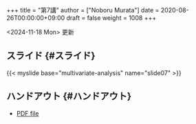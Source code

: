 +++
title = "第7講"
author = ["Noboru Murata"]
date = 2020-08-26T00:00:00+09:00
draft = false
weight = 1008
+++

<span class="timestamp-wrapper"><span class="timestamp">&lt;2024-11-18 Mon&gt; </span></span> 更新


## スライド {#スライド}

{{< myslide base="multivariate-analysis" name="slide07" >}}


## ハンドアウト {#ハンドアウト}

-   [PDF file](https://noboru-murata.github.io/multivariate-analysis/pdfs/slide07.pdf)
